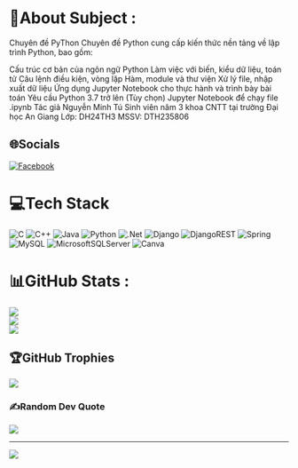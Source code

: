# 💫About Subject :
Chuyên đề PyThon
Chuyên đề Python cung cấp kiến thức nền tảng về lập trình Python, bao gồm:

Cấu trúc cơ bản của ngôn ngữ Python
Làm việc với biến, kiểu dữ liệu, toán tử
Câu lệnh điều kiện, vòng lặp
Hàm, module và thư viện
Xử lý file, nhập xuất dữ liệu
Ứng dụng Jupyter Notebook cho thực hành và trình bày bài toán
Yêu cầu
Python 3.7 trở lên
(Tùy chọn) Jupyter Notebook để chạy file .ipynb
Tác giả
Nguyễn Minh Tú Sinh viên năm 3 khoa CNTT tại trường Đại học An Giang Lớp: DH24TH3 MSSV: DTH235806

## 🌐Socials
[![Facebook](https://img.shields.io/badge/Facebook-%231877F2.svg?logo=Facebook&logoColor=white)](https://facebook.com/https://facebook.com/minh.tu.346251) 

# 💻Tech Stack
![C](https://img.shields.io/badge/c-%2300599C.svg?style=flat&logo=c&logoColor=white) ![C++](https://img.shields.io/badge/c++-%2300599C.svg?style=flat&logo=c%2B%2B&logoColor=white) ![Java](https://img.shields.io/badge/java-%23ED8B00.svg?style=flat&logo=java&logoColor=white) ![Python](https://img.shields.io/badge/python-3670A0?style=flat&logo=python&logoColor=ffdd54) ![.Net](https://img.shields.io/badge/.NET-5C2D91?style=flat&logo=.net&logoColor=white) ![Django](https://img.shields.io/badge/django-%23092E20.svg?style=flat&logo=django&logoColor=white) ![DjangoREST](https://img.shields.io/badge/DJANGO-REST-ff1709?style=flat&logo=django&logoColor=white&color=ff1709&labelColor=gray) ![Spring](https://img.shields.io/badge/spring-%236DB33F.svg?style=flat&logo=spring&logoColor=white) ![MySQL](https://img.shields.io/badge/mysql-%2300f.svg?style=flat&logo=mysql&logoColor=white) ![MicrosoftSQLServer](https://img.shields.io/badge/Microsoft%20SQL%20Sever-CC2927?style=flat&logo=microsoft%20sql%20server&logoColor=white) ![Canva](https://img.shields.io/badge/Canva-%2300C4CC.svg?style=flat&logo=Canva&logoColor=white)
# 📊GitHub Stats :
![](https://github-readme-stats.vercel.app/api?username=NguyenMinhTu-dev&theme=radical&hide_border=false&include_all_commits=false&count_private=false)<br/>
![](https://github-readme-streak-stats.herokuapp.com/?user=NguyenMinhTu-dev&theme=radical&hide_border=false)<br/>
![](https://github-readme-stats.vercel.app/api/top-langs/?username=NguyenMinhTu-dev&theme=radical&hide_border=false&include_all_commits=false&count_private=false&layout=compact)

## 🏆GitHub Trophies
![](https://github-trophies.vercel.app/?username=NguyenMinhTu-dev&theme=radical&no-frame=false&no-bg=false&margin-w=4)

### ✍️Random Dev Quote
![](https://quotes-github-readme.vercel.app/api?type=horizontal&theme=radical)

---
[![](https://visitcount.itsvg.in/api?id=NguyenMinhTu-dev&icon=0&color=0)](https://visitcount.itsvg.in)
